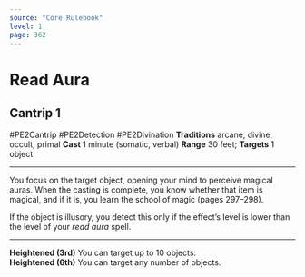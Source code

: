 ```yaml
---
source: "Core Rulebook"
level: 1
page: 362
---
```


# Read Aura
## Cantrip 1
#PE2Cantrip #PE2Detection #PE2Divination 
**Traditions** arcane, divine, occult, primal
**Cast** 1 minute (somatic, verbal)
**Range** 30 feet; **Targets** 1 object

-----
You focus on the target object, opening your mind to perceive magical auras. When the casting is complete, you know whether that item is magical, and if it is, you learn the school of magic (pages 297–298).

If the object is illusory, you detect this only if the effect’s level is lower than the level of your *read aura* spell. 

---
**Heightened (3rd)** You can target up to 10 objects.  
**Heightened (6th)** You can target any number of objects.